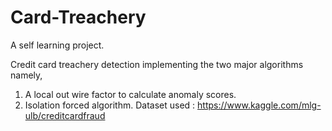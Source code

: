 # Card-Treachery
A self learning project.

Credit card treachery detection implementing the two major algorithms namely,
1. A local out wire factor to calculate anomaly scores.
2. Isolation forced algorithm. 
Dataset used : https://www.kaggle.com/mlg-ulb/creditcardfraud
